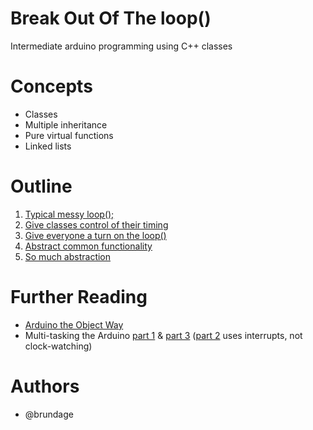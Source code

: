 # Break Out Of The loop()

Intermediate arduino programming using C++ classes

# Concepts

* Classes
* Multiple inheritance
* Pure virtual functions
* Linked lists

# Outline

 1. [Typical messy loop();](https://github.com/bvmake/break_out_of_the_loop/tree/75bd1554007028ba336464c3520aa0fce1f0a2a5)
 1. [Give classes control of their timing](https://github.com/bvmake/break_out_of_the_loop/tree/895203b92e7e4295358bf1edbaa72eae90be34a4)
 1. [Give everyone a turn on the loop()](https://github.com/bvmake/break_out_of_the_loop/tree/bcb61d78a74087734d28180622070ac5ffba9450)
 1. [Abstract common functionality](https://github.com/bvmake/break_out_of_the_loop/tree/971e9d9dae1fd33f51179b78253c81e5755ceb42)
 1. [So much abstraction](https://github.com/bvmake/break_out_of_the_loop)

# Further Reading

* [Arduino the Object Way](http://paulmurraycbr.github.io/ArduinoTheOOWay.html)
* Multi-tasking the Arduino [part 1](https://learn.adafruit.com/multi-tasking-the-arduino-part-1?view=all) & [part 3](https://learn.adafruit.com/multi-tasking-the-arduino-part-3?view=all) ([part 2](https://learn.adafruit.com/multi-tasking-the-arduino-part-2?view=all) uses interrupts, not clock-watching)

# Authors

* @brundage
